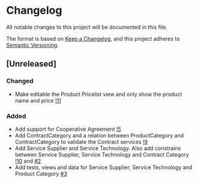 # Changelog
All notable changes to this project will be documented in this file.

The format is based on [Keep a Changelog](https://keepachangelog.com/en/1.0.0/),
and this project adheres to [Semantic Versioning](https://semver.org/spec/v2.0.0.html).

## [Unreleased]

### Changed

* Make editable the Product Pricelist view and only show the product name and price [!11](https://gitlab.com/coopdevs/odoo-somconnexio/-/merge_requests/11)

### Added

* Add support for Cooperative Agreement [!5](https://gitlab.com/coopdevs/odoo-somconnexio/-/merge_requests/5)
* Add ContractCategory and a relation between ProductCategory and ContractCategory to validate the Contract services [!9](https://gitlab.com/coopdevs/odoo-somconnexio/-/merge_requests/9)
* Add Service Supplier and Service Technology. Also add constrains between Service Supplier, Service Technology and Contract Category [!10](https://gitlab.com/coopdevs/odoo-somconnexio/-/merge_requests/10) and [#2](https://github.com/coopdevs/odoo-somconnexio/-/merge_requests/2)
* Add tests, views and data for Service Supplier, Service Technology and Product Category [#3](https://github.com/coopdevs/odoo-somconnexio/-/merge_requests/3)
